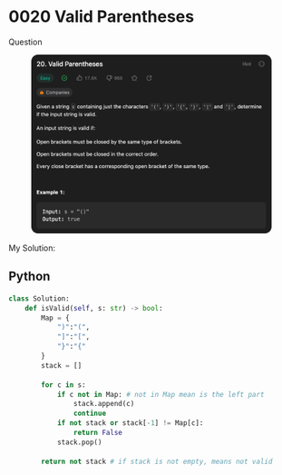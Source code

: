 # 0020 Valid Parentheses

Question

<figure><img src="../.gitbook/assets/image (1) (1).png" alt=""><figcaption></figcaption></figure>



My Solution:

## Python

```python
class Solution:
    def isValid(self, s: str) -> bool:
        Map = {
            ")":"(",
            "]":"[",
            "}":"{"
        }
        stack = []

        for c in s:
            if c not in Map: # not in Map mean is the left part
                stack.append(c)
                continue
            if not stack or stack[-1] != Map[c]:
                return False
            stack.pop()
        
        return not stack # if stack is not empty, means not valid
```
